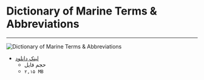 # Dictionary of Marine Terms & Abbreviations

***

<img  src="" alt="Dictionary of Marine Terms & Abbreviations" />

+ [لینک دانلود](Https://jd)
   + حجم فایل 
   +  `۲,۱۵ MB`
